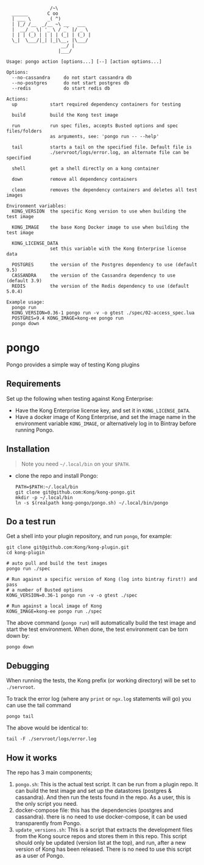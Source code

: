 ```
                /~\
  ______       C oo
  | ___ \      _( ^)
  | |_/ /__  _/__ ~\ __   ___
  |  __/ _ \| '_ \ / _` |/ _ \
  | | | (_) | | | | (_| | (_) |
  \_|  \___/|_| |_|\__, |\___/
                    __/ |
                   |___/

Usage: pongo action [options...] [--] [action options...]

Options:
  --no-cassandra     do not start cassandra db
  --no-postgres      do not start postgres db
  --redis            do start redis db

Actions:
  up            start required dependency containers for testing

  build         build the Kong test image

  run           run spec files, accepts Busted options and spec files/folders
                as arguments, see: 'pongo run -- --help'

  tail          starts a tail on the specified file. Default file is
                ./servroot/logs/error.log, an alternate file can be specified

  shell         get a shell directly on a kong container

  down          remove all dependency containers

  clean         removes the dependency containers and deletes all test images

Environment variables:
  KONG_VERSION  the specific Kong version to use when building the test image

  KONG_IMAGE    the base Kong Docker image to use when building the test image

  KONG_LICENSE_DATA
                set this variable with the Kong Enterprise license data

  POSTGRES      the version of the Postgres dependency to use (default 9.5)
  CASSANDRA     the version of the Cassandra dependency to use (default 3.9)
  REDIS         the version of the Redis dependency to use (default 5.0.4)

Example usage:
  pongo run
  KONG_VERSION=0.36-1 pongo run -v -o gtest ./spec/02-access_spec.lua
  POSTGRES=9.4 KONG_IMAGE=kong-ee pongo run
  pongo down
```

# pongo

Pongo provides a simple way of testing Kong plugins

## Requirements

Set up the following when testing against Kong Enterprise:

* Have the Kong Enterprise license key, and set it in `KONG_LICENSE_DATA`.
* Have a docker image of Kong Enterprise, and set the image name in the
  environment variable `KONG_IMAGE`, or alternatively log in to Bintray before
  running Pongo.

## Installation

> Note you need `~/.local/bin` on your `$PATH`.

* clone the repo and install Pongo:
    ```shell
    PATH=$PATH:~/.local/bin
    git clone git@github.com:Kong/kong-pongo.git
    mkdir -p ~/.local/bin
    ln -s $(realpath kong-pongo/pongo.sh) ~/.local/bin/pongo
    ```

## Do a test run

Get a shell into your plugin repository, and run `pongo`, for example:

```shell
git clone git@github.com:Kong/kong-plugin.git
cd kong-plugin

# auto pull and build the test images
pongo run ./spec

# Run against a specific version of Kong (log into bintray first!) and pass
# a number of Busted options
KONG_VERSION=0.36-1 pongo run -v -o gtest ./spec

# Run against a local image of Kong
KONG_IMAGE=kong-ee pongo run ./spec
```

The above command (`pongo run`) will automatically build the test image and
start the test environment. When done, the test environment can be torn down by:

```shell
pongo down
```

## Debugging

When running the tests, the Kong prefix (or working directory) will be set to
`./servroot`.

To track the error log (where any `print` or `ngx.log` statements will go) you
can use the tail command

```shell
pongo tail
```

The above would be identical to:

```shell
tail -F ./servroot/logs/error.log
```

## How it works

The repo has 3 main components;

1. `pongo.sh`: This is the actual test script. It can be run from a
   plugin repo. It can build the test image and set up the datastores
   (postgres & cassandra). And then run the tests found in the repo.
   As a user, this is the only script you need.
2. docker-compose file: this has the dependencies (postgres and cassandra).
   there is no need to use docker-compose, it can be used transparently from
   Pongo.
3. `update_versions.sh`: This is a script that extracts the development files
   from the Kong source repos and stores them in this repo. This script
   should only be updated (version list at the top), and run, after a new
   version of Kong has been released. There is no need to use this script
   as a user of Pongo.

